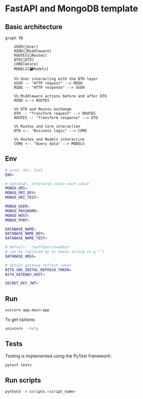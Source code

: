 # FastAPI and MongoDB template

## Basic architecture
```mermaid
graph TB
  
    USER(👤User)
    MIDD(🔗Middleware)
    ROUTES[🚦Routes]
    DTO[📄DTO]
    CORE[⚙️Core]
    MODELS[🗃️Models]

    %% User interacting with the DTO layer
    USER -- "HTTP request" --> MIDD
    MIDD -- "HTTP response" --> USER

    %% Middleware actions before and after DTO
    MIDD <--> ROUTES

    %% DTO and Routes exchange
    DTO -- "Transform request" --> ROUTES
    ROUTES -- "Transform response" --> DTO

    %% Routes and Core interaction
    DTO <-- "Business logic" --> CORE

    %% Routes and Models interaction
    CORE <-- "Query data" --> MODELS
```

## Env
```bash
# prod, dev, test
ENV=

# optional, otherwise state each value
MONGO_URI=
MONGO_URI_DEV=
MONGO_URI_TEST=

MONGO_USER=
MONGO_PASSWORD=
MONGO_HOST=
MONGO_PORT=

DATABASE_NAME=
DATABASE_NAME_DEV=
DATABASE_NAME_TEST=

# default: '?authSource=admin'
# can be replaced by an empty string (e.g "")
DATABASE_ARGS=

# obtain gateway refresh token
BITA_SDK_INITAL_REFRESH_TOKEN=
BITA_GATEWAY_HOST=

SECRET_KEY_JWT=
```

## Run
```bash
uvicorn app.main:app
```

To get options:
```bash
univcorn --help
```


## Tests
Testing is implemented using the PyTest framework:
```bash
pytest tests
```

## Run scripts
```bash
python3 -m scripts.<script_name>
```
